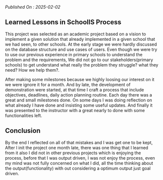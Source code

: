 *Published On : 2025-02-02*

## Learned Lessons in SchoolIS Process
This project was selected as an academic project based on a vision to implement a given solution that already implemented in a given school that we had seen, to other schools. At the early stage we were hardly discussed on the database structure and use cases of users. Even though we were try to use our previous experience in primary schools to understand the problem and the requirements, We did not go to our stakeholders(primary schools) to get understand what really the problem they struggle? what they need? How we help them?.

After making some milestones because we highly loosing our interest on it we were ignore it for a month. And by late, the development of demonstration were started, at that time I craft a process that include objectives, deadlines, daily action planning routine. Each day there was a great and small milestones done. On some days I was doing reflection on what already I have done and insisting some useful updates. And finally it was presented to the instructor with a great nearly to done with some functionalities left.

## Conclusion
By the end I reflected on all of that mistakes and I was get one to be kept, After I init the project one month late, there was one thing that I learned from it also I did not in other previous projects which is enjoying the process, before that I was output driven, I was not enjoy the process, even my mind was not fully concerned on what I did, all the time thinking about the output(functionality) with out considering a optimum output just goal driven.  